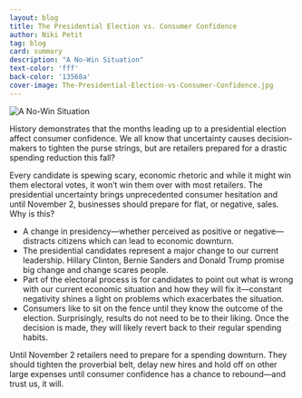 ```yaml
---
layout: blog
title: The Presidential Election vs. Consumer Confidence
author: Niki Petit
tag: blog
card: summary
description: "A No-Win Situation"
text-color: 'fff'
back-color: '13568a'
cover-image: The-Presidential-Election-vs-Consumer-Confidence.jpg
---
```

![A No-Win Situation](/img/blog/The-Presidential-Election-vs-Consumer-Confidence.jpg)

History demonstrates that the months leading up to a presidential election affect consumer confidence. We all know that uncertainty causes decision-makers to tighten the purse strings, but are retailers prepared for a drastic spending reduction this fall?

Every candidate is spewing scary, economic rhetoric and while it might win them electoral votes, it won’t win them over with most retailers.  The presidential uncertainty brings unprecedented consumer hesitation and until November 2, businesses should prepare for flat, or negative, sales. Why is this?

- A change in presidency—whether perceived as positive or negative—distracts citizens which can lead to economic downturn.
- The presidential candidates represent a major change to our current leadership. Hillary Clinton, Bernie Sanders and Donald Trump promise big change and change scares people.
-	Part of the electoral process is for candidates to point out what is wrong with our current economic situation and how they will fix it—constant negativity shines a light on problems which exacerbates the situation.
-	Consumers like to sit on the fence until they know the outcome of the election. Surprisingly, results do not need to be to their liking. Once the decision is made, they will likely revert back to their regular spending habits.

Until November 2 retailers need to prepare for a spending downturn. They should tighten the proverbial belt, delay new hires and hold off on other large expenses until consumer confidence has a chance to rebound—and trust us, it will.
